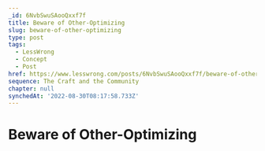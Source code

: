 ```yaml
---
_id: 6NvbSwuSAooQxxf7f
title: Beware of Other-Optimizing
slug: beware-of-other-optimizing
type: post
tags:
  - LessWrong
  - Concept
  - Post
href: https://www.lesswrong.com/posts/6NvbSwuSAooQxxf7f/beware-of-other-optimizing
sequence: The Craft and the Community
chapter: null
synchedAt: '2022-08-30T08:17:58.733Z'
---
```

# Beware of Other-Optimizing

